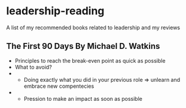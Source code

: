 # leadership-reading
A list of my recommended books related to leadership and my reviews
## The First 90 Days By Michael D. Watkins
- Principles to reach the break-even point as quick as possible
- What to avoid?
- - Doing exactly what  you did in your previous role => unlearn and embrace new compentecies
- - Pression to make an impact as soon as possible
## 
